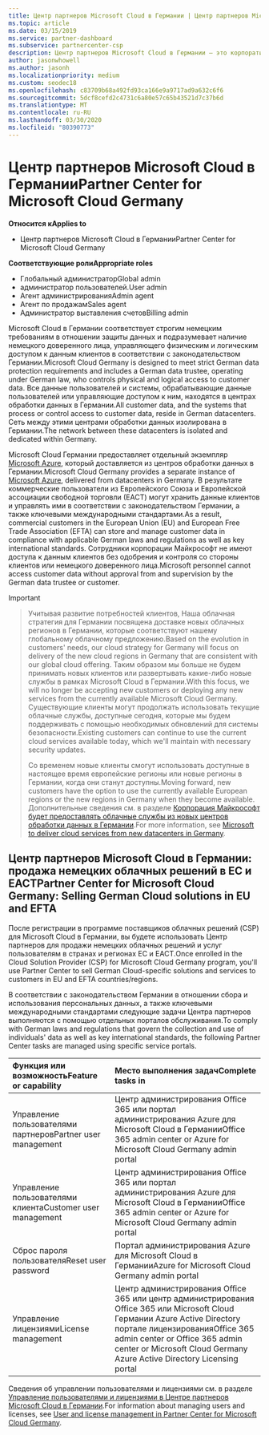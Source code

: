 ```yaml
---
title: Центр партнеров Microsoft Cloud в Германии | Центр партнеров Microsoft Cloud в Германии
ms.topic: article
ms.date: 03/15/2019
ms.service: partner-dashboard
ms.subservice: partnercenter-csp
description: Центр партнеров Microsoft Cloud в Германии — это корпоративный портал для партнеров Майкрософт, которые желают предложить облачные решения Майкрософт пользователям в странах ЕС и ЕАСТ.
author: jasonwhowell
ms.author: jasonh
ms.localizationpriority: medium
ms.custom: seodec18
ms.openlocfilehash: c83709b68a492fd93ca166e9a9717ad9a632c6f6
ms.sourcegitcommit: 5dcf8cefd2c4731c6a80e57c65b43521d7c37b6d
ms.translationtype: MT
ms.contentlocale: ru-RU
ms.lasthandoff: 03/30/2020
ms.locfileid: "80390773"
---
```

# <a name="partner-center-for-microsoft-cloud-germany"></a><span data-ttu-id="fd091-103">Центр партнеров Microsoft Cloud в Германии</span><span class="sxs-lookup"><span data-stu-id="fd091-103">Partner Center for Microsoft Cloud Germany</span></span>

<span data-ttu-id="fd091-104">**Относится к**</span><span class="sxs-lookup"><span data-stu-id="fd091-104">**Applies to**</span></span>

-  <span data-ttu-id="fd091-105">Центр партнеров Microsoft Cloud в Германии</span><span class="sxs-lookup"><span data-stu-id="fd091-105">Partner Center for Microsoft Cloud Germany</span></span>

<span data-ttu-id="fd091-106">**Соответствующие роли**</span><span class="sxs-lookup"><span data-stu-id="fd091-106">**Appropriate roles**</span></span>
-   <span data-ttu-id="fd091-107">Глобальный администратор</span><span class="sxs-lookup"><span data-stu-id="fd091-107">Global admin</span></span>
-   <span data-ttu-id="fd091-108">администратор пользователей.</span><span class="sxs-lookup"><span data-stu-id="fd091-108">User admin</span></span>
-   <span data-ttu-id="fd091-109">Агент администрирования</span><span class="sxs-lookup"><span data-stu-id="fd091-109">Admin agent</span></span>
-   <span data-ttu-id="fd091-110">Агент по продажам</span><span class="sxs-lookup"><span data-stu-id="fd091-110">Sales agent</span></span>
-   <span data-ttu-id="fd091-111">Администратор выставления счетов</span><span class="sxs-lookup"><span data-stu-id="fd091-111">Billing admin</span></span>

<span data-ttu-id="fd091-112">Microsoft Cloud в Германии соответствует строгим немецким требованиям в отношении защиты данных и подразумевает наличие немецкого доверенного лица, управляющего физическим и логическим доступом к данным клиентов в соответствии с законодательством Германии.</span><span class="sxs-lookup"><span data-stu-id="fd091-112">Microsoft Cloud Germany is designed to meet strict German data protection requirements and includes a German data trustee, operating under German law, who controls physical and logical access to customer data.</span></span> <span data-ttu-id="fd091-113">Все данные пользователей и системы, обрабатывающие данные пользователей или управляющие доступом к ним, находятся в центрах обработки данных в Германии.</span><span class="sxs-lookup"><span data-stu-id="fd091-113">All customer data, and the systems that process or control access to customer data, reside in German datacenters.</span></span> <span data-ttu-id="fd091-114">Сеть между этими центрами обработки данных изолирована в Германии.</span><span class="sxs-lookup"><span data-stu-id="fd091-114">The network between these datacenters is isolated and dedicated within Germany.</span></span>

<span data-ttu-id="fd091-115">Microsoft Cloud Германии предоставляет отдельный экземпляр [Microsoft Azure](https://go.microsoft.com/fwlink/?linkid=847992), который доставляется из центров обработки данных в Германии.</span><span class="sxs-lookup"><span data-stu-id="fd091-115">Microsoft Cloud Germany provides a separate instance of [Microsoft Azure](https://go.microsoft.com/fwlink/?linkid=847992), delivered from datacenters in Germany.</span></span> <span data-ttu-id="fd091-116">В результате коммерческие пользователи из Европейского Союза и Европейской ассоциации свободной торговли (ЕАСТ) могут хранить данные клиентов и управлять ими в соответствии с законодательством Германии, а также ключевыми международными стандартами.</span><span class="sxs-lookup"><span data-stu-id="fd091-116">As a result, commercial customers in the European Union (EU) and European Free Trade Association (EFTA) can store and manage customer data in compliance with applicable German laws and regulations as well as key international standards.</span></span> <span data-ttu-id="fd091-117">Сотрудники корпорации Майкрософт не имеют доступа к данным клиентов без одобрения и контроля со стороны клиентов или немецкого доверенного лица.</span><span class="sxs-lookup"><span data-stu-id="fd091-117">Microsoft personnel cannot access customer data without approval from and supervision by the German data trustee or customer.</span></span>

> [!IMPORTANT]

> <span data-ttu-id="fd091-118">Учитывая развитие потребностей клиентов, Наша облачная стратегия для Германии посвящена доставке новых облачных регионов в Германии, которые соответствуют нашему глобальному облачному предложению.</span><span class="sxs-lookup"><span data-stu-id="fd091-118">Based on the evolution in customers' needs, our cloud strategy for Germany will focus on delivery of the new cloud regions in Germany that are consistent with our global cloud offering.</span></span> <span data-ttu-id="fd091-119">Таким образом мы больше не будем принимать новых клиентов или развертывать какие-либо новые службы в рамках Microsoft Cloud в Германии.</span><span class="sxs-lookup"><span data-stu-id="fd091-119">With this focus, we will no longer be accepting new customers or deploying any new services from the currently available Microsoft Cloud Germany.</span></span> <span data-ttu-id="fd091-120">Существующие клиенты могут продолжать использовать текущие облачные службы, доступные сегодня, которые мы будем поддерживать с помощью необходимых обновлений для системы безопасности.</span><span class="sxs-lookup"><span data-stu-id="fd091-120">Existing customers can continue to use the current cloud services available today, which we'll maintain with necessary security updates.</span></span> 
> 
> <span data-ttu-id="fd091-121">Со временем новые клиенты смогут использовать доступные в настоящее время европейские регионы или новые регионы в Германии, когда они станут доступны.</span><span class="sxs-lookup"><span data-stu-id="fd091-121">Moving forward, new customers have the option to use the currently available European regions or the new regions in Germany when they become available.</span></span> <span data-ttu-id="fd091-122">Дополнительные сведения см. в разделе [Корпорация Майкрософт будет предоставлять облачные службы из новых центров обработки данных в Германии](https://news.microsoft.com/europe/2018/08/31/microsoft-to-deliver-cloud-services-from-new-datacentres-in-germany-in-2019-to-meet-evolving-customer-needs/).</span><span class="sxs-lookup"><span data-stu-id="fd091-122">For more information, see [Microsoft to deliver cloud services from new datacenters in Germany](https://news.microsoft.com/europe/2018/08/31/microsoft-to-deliver-cloud-services-from-new-datacentres-in-germany-in-2019-to-meet-evolving-customer-needs/).</span></span> 

## <a name="partner-center-for-microsoft-cloud-germany-selling-german-cloud-solutions-in-eu-and-efta"></a><span data-ttu-id="fd091-123">Центр партнеров Microsoft Cloud в Германии: продажа немецких облачных решений в ЕС и ЕАСТ</span><span class="sxs-lookup"><span data-stu-id="fd091-123">Partner Center for Microsoft Cloud Germany: Selling German Cloud solutions in EU and EFTA</span></span>

<span data-ttu-id="fd091-124">После регистрации в программе поставщиков облачных решений (CSP) для Microsoft Cloud в Германии, вы будете использовать Центр партнеров для продажи немецких облачных решений и услуг пользователям в странах и регионах ЕС и ЕАСТ.</span><span class="sxs-lookup"><span data-stu-id="fd091-124">Once enrolled in the Cloud Solution Provider (CSP) for Microsoft Cloud Germany program, you'll use Partner Center to sell German Cloud-specific solutions and services to customers in EU and EFTA countries/regions.</span></span> 

<span data-ttu-id="fd091-125">В соответствии с законодательством Германии в отношении сбора и использования персональных данных, а также ключевыми международными стандартами следующие задачи Центра партнеров выполняются с помощью отдельных порталов обслуживания.</span><span class="sxs-lookup"><span data-stu-id="fd091-125">To comply with German laws and regulations that govern the collection and use of individuals' data as well as key international standards, the following Partner Center tasks are managed using specific service portals.</span></span> 

<span data-ttu-id="fd091-126">Функция или возможность</span><span class="sxs-lookup"><span data-stu-id="fd091-126">Feature or capability</span></span> | <span data-ttu-id="fd091-127">Место выполнения задач</span><span class="sxs-lookup"><span data-stu-id="fd091-127">Complete tasks in</span></span>
:--- | :---
<span data-ttu-id="fd091-128">Управление пользователями партнеров</span><span class="sxs-lookup"><span data-stu-id="fd091-128">Partner user management</span></span> | <span data-ttu-id="fd091-129">Центр администрирования Office 365 или портал администрирования Azure для Microsoft Cloud в Германии</span><span class="sxs-lookup"><span data-stu-id="fd091-129">Office 365 admin center or Azure for Microsoft Cloud Germany admin portal</span></span>
<span data-ttu-id="fd091-130">Управление пользователями клиента</span><span class="sxs-lookup"><span data-stu-id="fd091-130">Customer user management</span></span> | <span data-ttu-id="fd091-131">Центр администрирования Office 365 или портал администрирования Azure для Microsoft Cloud в Германии</span><span class="sxs-lookup"><span data-stu-id="fd091-131">Office 365 admin center or Azure for Microsoft Cloud Germany admin portal</span></span>
<span data-ttu-id="fd091-132">Сброс пароля пользователя</span><span class="sxs-lookup"><span data-stu-id="fd091-132">Reset user password</span></span> | <span data-ttu-id="fd091-133">Портал администрирования Azure для Microsoft Cloud в Германии</span><span class="sxs-lookup"><span data-stu-id="fd091-133">Azure for Microsoft Cloud Germany admin portal</span></span>
<span data-ttu-id="fd091-134">Управление лицензиями</span><span class="sxs-lookup"><span data-stu-id="fd091-134">License management</span></span> | <span data-ttu-id="fd091-135">Центр администрирования Office 365 или центр администрирования Office 365 или Microsoft Cloud Германии Azure Active Directory портале лицензирования</span><span class="sxs-lookup"><span data-stu-id="fd091-135">Office 365 admin center or Office 365 admin center or Microsoft Cloud Germany Azure Active Directory Licensing portal</span></span>


<span data-ttu-id="fd091-136">Сведения об управлении пользователями и лицензиями см. в разделе [Управление пользователями и лицензиями в Центре партнеров Microsoft Cloud в Германии](user-management-in-partner-center-for-microsoft-cloud-germany.md).</span><span class="sxs-lookup"><span data-stu-id="fd091-136">For information about managing users and licenses, see [User and license management in Partner Center for Microsoft Cloud Germany](user-management-in-partner-center-for-microsoft-cloud-germany.md).</span></span>


